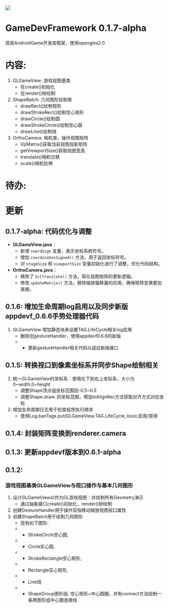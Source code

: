 [![](https://jitpack.io/v/AIDEProjects/GameDevFramework.svg)](https://jitpack.io/#AIDEProjects/GameDevFramework)

# GameDevFramework 0.1.7-alpha
简易AndroidGame开发库框架，使用opengles2.0

# 内容: 
1. GLGameView: 游戏视图基类
	- 在create()初始化
	- 在render()帧绘制
1. ShapeBatch: 几何图形绘制类
	- drawRect()绘制矩形
	- drawStrokeRect()绘制空心矩形
	- drawCircle()绘制圆
	- drawStrokeCircle()绘制空心圆
	- drawLine()绘制线
1. OrthoCamera: 相机类，操作视图矩阵
	- VpMatrix()获取当前视图投影矩阵
	- getViewportSize()获取视图宽高
	- translate()相机位移
	- scale()相机拉伸

# 待办: 

# 更新
## 0.1.7-alpha: 代码优化与调整
- **GLGameView.java**：
	- 新增 `coordSign` 变量，表示坐标系统符号。
	- 增加 `coordinatesSigned()` 方法，用于返回坐标符号。
	- 对 `stageSize` 和 `viewportSize` 变量初始化进行了调整，优化代码结构。
- **OrthoCamera.java**：
	- 移除了 `SclTranslate()` 方法，简化视图矩阵的更新逻辑。
	- 修改 `updateMatrix()` 方法，移除缩放偏移量的应用，确保矩阵变换更加直接。

## 0.1.6: 增加生命周期log启用以及同步新版appdevf_0.6.6手势处理器代码
1. GLGameView 增加静态块来设置TAG.LifeCycle相关log启用
	- 删除旧gestureHandler，使用appdevf0.6.6的新版
	- - 更新gestureHandler相关代码以适应新版接口

## 0.1.5: 转换视口到像素坐标系并同步Shape绘制相关
1. 统一GLGameView的坐标系：使用左下到右上坐标系，大小为0~width,0~height
	- 调整Shape顶点组坐标范围回-0.5~0.5
	- 调整Shape.draw..的坐标范围，增加toAlignRec方法获取对齐方式对应坐标
1. 增加生命周期日志用于检查程序执行顺序
	- 使用Log.banTags.put(GLGameView.TAG.LifeCycle, boo);启用/禁用

## 0.1.4: 封装矩阵变换到renderer.camera

## 0.1.3: 更新appdevf版本到0.6.1-alpha

## 0.1.2: 
### 游戏视图基类GLGameView与视口操作与基本几何图形
1. 设计GLGameView以作为GL游戏视图：并绘制所有Geometry演示
	- 通过抽象接口create()初始化，render()帧绘制
1. 创建GestureHandler用于操作双指移动缩放视图视口属性
1. 创建ShapeBatch用于绘制几何图形
	- 现有如下图形: 
	- - StrokeCircle空心圆, 
	- - Circle实心圆, 
	- - StrokeRectangle空心矩形, 
	- - Rectangle实心矩形, 
	- - Line线
	- - ShapeGroup图形组: 空心矩形+中心圆圈，并有connect方法绘制一条两图形组中心圈连接线


